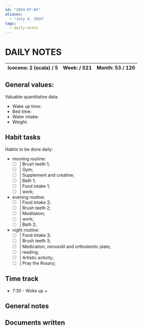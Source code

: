 ```yaml
---
id: "2024-07-04"
aliases:
  - "July 4, 2024"
tags:
  - daily-notes
---
```


# DAILY NOTES

| Icoceno: 2 (scala) / 5 | Week: / 521 | Month: 53 / 120 |
| ---------------------- | ----------- | --------------- |

## General values:

Valuable quantitative data:

- Wake up time:
- Bed time:
- Water intake:
- Weight:

## Habit tasks

Habits to be done daily:

- morning routine:
  - [ ] | Brush teeth 1;
  - [ ] | Gym;
  - [ ] | Supplement and creatine;
  - [ ] | Bath 1;
  - [ ] | Food intake 1;
  - [ ] | work;
- evening routine:
  - [ ] | Food intake 2;
  - [ ] | Brush teeth 2;
  - [ ] | Meditation;
  - [ ] | work;
  - [ ] | Bath 2;
- night routine:
  - [ ] | Food intake 3;
  - [ ] | Brush teeth 3;
  - [ ] | Medication, minoxidil and orthodontic plate;
  - [ ] | reading;
  - [ ] | Artistic activity;
  - [ ] | Pray the Rosary;

## Time track

- 7:30 - Woke up +

## General notes

## Documents written
